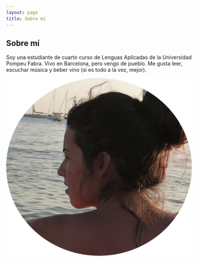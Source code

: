 ```yaml
---
layout: page
title: Sobre mí
---
```

## Sobre mí

Soy una estudiante de cuarto curso de Lenguas Aplicadas de la Universidad Pompeu Fabra. Vivo en Barcelona, pero vengo de pueblo. Me gusta leer, escuchar música y beber vino (si es todo a la vez, mejor).

![Gina](img/Gina.jpg "Gina")


